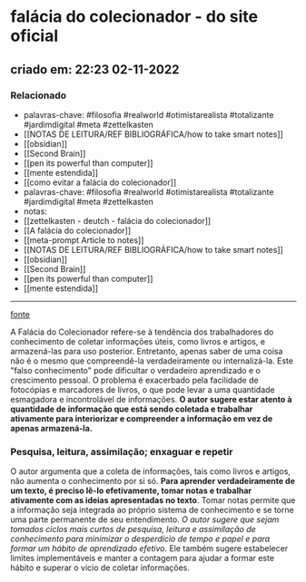 # falácia do colecionador - do site oficial
## criado em: 22:23 02-11-2022

### Relacionado
- palavras-chave: #filosofia #realworld #otimistarealista #totalizante #jardimdigital #meta #zettelkasten 
- [[NOTAS DE LEITURA/REF BIBLIOGRÁFICA/how to take smart notes]]
- [[obsidian]]
- [[Second Brain]]
- [[pen its powerful than computer]]
- [[mente estendida]]
- [[como evitar a falácia do colecionador]]
- palavras-chave: #filosofia #realworld #otimistarealista #totalizante #jardimdigital #meta #zettelkasten 
- notas: 
- [[zettelkasten - deutch - falácia do colecionador]]
- [[A falácia do colecionador]]
- [[meta-prompt Article to notes]]
- [[NOTAS DE LEITURA/REF BIBLIOGRÁFICA/how to take smart notes]]
- [[obsidian]]
- [[Second Brain]]
- [[pen its powerful than computer]]
- [[mente estendida]]
---
[fonte](https://zettelkasten.de/posts/collectors-fallacy/)

A Falácia do Colecionador refere-se à tendência dos trabalhadores do conhecimento de coletar informações úteis, como livros e artigos, e armazená-las para uso posterior. Entretanto, apenas saber de uma coisa não é o mesmo que compreendê-la verdadeiramente ou internalizá-la. Este "falso conhecimento" pode dificultar o verdadeiro aprendizado e o crescimento pessoal. O problema é exacerbado pela facilidade de fotocópias e marcadores de livros, o que pode levar a uma quantidade esmagadora e incontrolável de informações. **O autor sugere estar atento à quantidade de informação que está sendo coletada e trabalhar ativamente para interiorizar e compreender a informação em vez de apenas armazená-la.**

### Pesquisa, leitura, assimilação; enxaguar e repetir

O autor argumenta que a coleta de informações, tais como livros e artigos, não aumenta o conhecimento por si só. **Para aprender verdadeiramente de um texto, é preciso lê-lo efetivamente, tomar notas e trabalhar ativamente com as ideias apresentadas no texto**. Tomar notas permite que a informação seja integrada ao próprio sistema de conhecimento e se torne uma parte permanente de seu entendimento. *O autor sugere que sejam tomados ciclos mais curtos de pesquisa, leitura e assimilação de conhecimento para minimizar o desperdício de tempo e papel e para formar um hábito de aprendizado efetivo*. Ele também sugere estabelecer limites implementáveis e manter a contagem para ajudar a formar este hábito e superar o vício de coletar informações.

